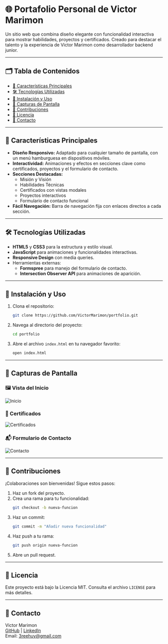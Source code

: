 
# 🌐 **Portafolio Personal de Victor Marimon**

Un sitio web que combina diseño elegante con funcionalidad interactiva para mostrar habilidades, proyectos y certificados. Creado para destacar el talento y la experiencia de Victor Marimon como desarrollador backend junior.

---

## 🗂 **Tabla de Contenidos**
- [🌟 Características Principales](#-características-principales)
- [🛠 Tecnologías Utilizadas](#-tecnologías-utilizadas)
- [🚀 Instalación y Uso](#-instalación-y-uso)
- [📸 Capturas de Pantalla](#-capturas-de-pantalla)
- [🤝 Contribuciones](#-contribuciones)
- [📜 Licencia](#-licencia)
- [👤 Contacto](#-contacto)

---

## 🌟 **Características Principales**
- **Diseño Responsivo:** Adaptado para cualquier tamaño de pantalla, con un menú hamburguesa en dispositivos móviles.
- **Interactividad:** Animaciones y efectos en secciones clave como certificados, proyectos y el formulario de contacto.
- **Secciones Destacadas:**
  - Misión y Visión
  - Habilidades Técnicas
  - Certificados con vistas modales
  - Proyectos interactivos
  - Formulario de contacto funcional
- **Fácil Navegación:** Barra de navegación fija con enlaces directos a cada sección.

---

## 🛠 **Tecnologías Utilizadas**
- **HTML5** y **CSS3** para la estructura y estilo visual.
- **JavaScript** para animaciones y funcionalidades interactivas.
- **Responsive Design** con media queries.
- Herramientas externas:
  - **Formspree** para manejo del formulario de contacto.
  - **Intersection Observer API** para animaciones de aparición.

---

## 🚀 **Instalación y Uso**
1. Clona el repositorio:
   ```bash
   git clone https://github.com/VictorMarimon/portfolio.git
   ```
2. Navega al directorio del proyecto:
   ```bash
   cd portfolio
   ```
3. Abre el archivo `index.html` en tu navegador favorito:
   ```bash
   open index.html
   ```

---

## 📸 **Capturas de Pantalla**
### 🖼 Vista del Inicio
![Inicio](https://via.placeholder.com/800x400 "Inicio del sitio")

### 📄 Certificados
![Certificados](https://via.placeholder.com/800x400 "Sección de certificados")

### 📬 Formulario de Contacto
![Contacto](https://via.placeholder.com/800x400 "Formulario de contacto")

---

## 🤝 **Contribuciones**
¡Colaboraciones son bienvenidas! Sigue estos pasos:
1. Haz un fork del proyecto.
2. Crea una rama para tu funcionalidad:
   ```bash
   git checkout -b nueva-funcion
   ```
3. Haz un commit:
   ```bash
   git commit -m "Añadir nueva funcionalidad"
   ```
4. Haz push a tu rama:
   ```bash
   git push origin nueva-funcion
   ```
5. Abre un pull request.

---

## 📜 **Licencia**
Este proyecto está bajo la Licencia MIT. Consulta el archivo `LICENSE` para más detalles.

---

## 👤 **Contacto**
Victor Marimon  
[GitHub](https://github.com/VictorMarimon) | [LinkedIn](https://www.linkedin.com/in/victor-marimon/)  
Email: 3reehuy@gmail.com
